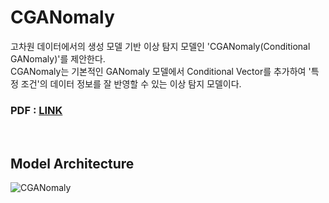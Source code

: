 # CGANomaly

고차원 데이터에서의 생성 모델 기반 이상 탐지 모델인 'CGANomaly(Conditional GANomaly)'를 제안한다. </br>
CGANomaly는 기본적인 GANomaly 모델에서 Conditional Vector를 추가하여 '특정 조건'의 데이터 정보를 잘 반영할 수 있는 이상 탐지 모델이다. </br>

### PDF : [LINK]()
</br>


## Model Architecture </br>

![CGANomaly](https://github.com/user-attachments/assets/c55ea7a0-e8d3-4bf8-a082-c986e56c3b9e)

